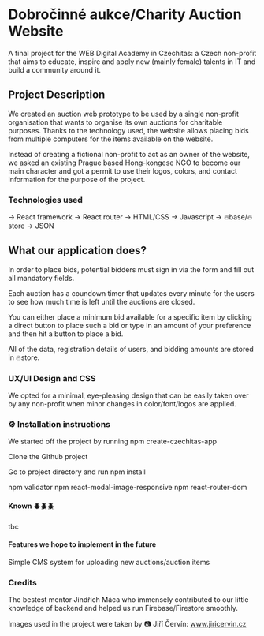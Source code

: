 # Dobročinné aukce/Charity Auction Website

A final project for the WEB Digital Academy in Czechitas: a Czech non-profit that aims to educate, inspire and apply new (mainly female) talents in IT and build a community around it.

## Project Description

We created an auction web prototype to be used by a single non-profit organisation that wants to organise its own auctions for charitable purposes. Thanks to the technology used, the website allows placing bids from multiple computers for the items available on the website.

Instead of creating a fictional non-profit to act as an owner of the website, we asked an existing Prague based Hong-kongese NGO to become our main character and got a permit to use their logos, colors, and contact information for the purpose of the project.

### Technologies used

-> React framework
-> React router
-> HTML/CSS
-> Javascript
-> 🔥base/🔥store
-> JSON

## What our application does?

In order to place bids, potential bidders must sign in via the form and fill out all mandatory fields.

Each auction has a coundown timer that updates every minute for the users to see how much time is left until the auctions are closed.

You can either place a minimum bid available for a specific item by clicking a direct button to place such a bid or type in an amount of your preference and then hit a button to place a bid.

All of the data, registration details of users, and bidding amounts are stored in 🔥store.

### UX/UI Design and CSS

We opted for a minimal, eye-pleasing design that can be easily taken over by any non-profit when minor changes in color/font/logos are applied.

### ⚙️ Installation instructions

We started off the project by running npm create-czechitas-app

Clone the Github project

Go to project directory and run npm install

npm validator
npm react-modal-image-responsive
npm react-router-dom

#### Known 🪲🪲🪲

tbc

#### Features we hope to implement in the future

Simple CMS system for uploading new auctions/auction items

### Credits

The bestest mentor Jindřich Máca who immensely contributed to our little knowledge of backend  and helped us run Firebase/Firestore smoothly.

Images used in the project were taken by 📷 Jiří Červín: www.jiricervin.cz
